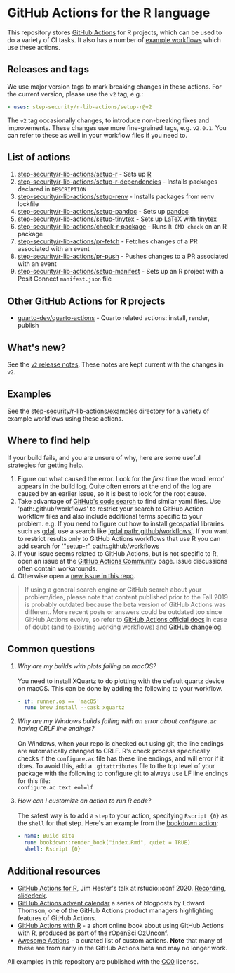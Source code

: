 # GitHub Actions for the R language


This repository stores [GitHub Actions](https://github.com/features/actions)
for R projects, which can be used to do a variety of CI tasks. It also has a
number of [example workflows](https://github.com/step-security/r-lib-actions/tree/main/examples) which use
these actions.

## Releases and tags

We use major version tags to mark breaking changes in these actions.
For the current version, please use the `v2` tag, e.g.:

```yaml
- uses: step-security/r-lib-actions/setup-r@v2
```

The `v2` tag occasionally changes, to introduce non-breaking fixes and
improvements. These changes use more fine-grained tags, e.g. `v2.0.1`.
You can refer to these as well in your workflow files if you need to.

## List of actions

1. [step-security/r-lib-actions/setup-r](https://github.com/step-security/r-lib-actions/tree/main/setup-r) - Sets up [R](https://r-project.org)
1. [step-security/r-lib-actions/setup-r-dependencies](https://github.com/step-security/r-lib-actions/tree/main/setup-r-dependencies) - Installs packages declared in `DESCRIPTION`
1. [step-security/r-lib-actions/setup-renv](https://github.com/step-security/r-lib-actions/tree/main/setup-renv) - Installs packages from renv lockfile
1. [step-security/r-lib-actions/setup-pandoc](https://github.com/step-security/r-lib-actions/tree/main/setup-pandoc) - Sets up [pandoc](https://pandoc.org/)
1. [step-security/r-lib-actions/setup-tinytex](https://github.com/step-security/r-lib-actions/tree/main/setup-tinytex) - Sets up LaTeX with [tinytex](https://yihui.name/tinytex)
1. [step-security/r-lib-actions/check-r-package](https://github.com/step-security/r-lib-actions/tree/main/check-r-package) - Runs `R CMD check` on an R package
1. [step-security/r-lib-actions/pr-fetch](https://github.com/step-security/r-lib-actions/tree/main/pr-fetch) - Fetches changes of a PR associated with an event
1. [step-security/r-lib-actions/pr-push](https://github.com/step-security/r-lib-actions/tree/main/pr-push) - Pushes changes to a PR associated with an event
1. [step-security/r-lib-actions/setup-manifest](https://github.com/step-security/r-lib-actions/tree/main/setup-manifest) - Sets up an R project with a Posit Connect `manifest.json` file

## Other GitHub Actions for R projects

* [quarto-dev/quarto-actions](https://github.com/quarto-dev/quarto-actions) - Quarto related actions: install, render, publish

## What's new?

See the [`v2` release notes](https://github.com/step-security/r-lib-actions/releases/tag/v2).
These notes are kept current with the changes in `v2`.

## Examples

See the [step-security/r-lib-actions/examples](https://github.com/step-security/r-lib-actions/tree/main/examples) directory
for a variety of example workflows using these actions.

## Where to find help

If your build fails, and you are unsure of why, here are some useful strategies for getting help.

1. Figure out what caused the error. Look for the _first_ time the word
   'error' appears in the build log. Quite often errors at the end of the log are caused
   by an earlier issue, so it is best to look for the root cause.
1. Take advantage of [GitHub's code search](https://github.com/search?q=path%3A.github%2Fworkflows) to find similar yaml files.
   Use 'path:.github/workflows' to restrict your search to GitHub Action workflow files and also include additional terms specific to your problem.
   e.g. If you need to figure out how to install geospatial libraries such as [gdal](https://gdal.org/), use a search like ['gdal path:.github/workflows'](https://github.com/search?q=gdal+path%3A.github%2Fworkflows).
   If you want to restrict results only to GitHub Actions workflows that use R you can add search for ['"setup-r" path:.github/workflows](https://github.com/search?q=%22setup-r%22+path%3A.github%2Fworkflows)
1. If your issue seems related to GitHub Actions, but is not specific to R, open an
   issue at the [GitHub Actions
   Community](https://github.community/t5/GitHub-Actions/bd-p/actions) page.
   issue discussions often contain workarounds.
1. Otherwise open a [new issue in this repo](https://github.com/step-security/r-lib-actions/issues/new/choose).

> If using a general search engine or GitHub search about your problem/idea, please note that content published prior to the Fall 2019 is probably outdated because the beta version of GitHub Actions was different. More recent posts or answers could be outdated too since GitHub Actions evolve, so refer to [GitHub Actions official docs](https://help.github.com/en/actions) in case of doubt (and to existing working workflows) and [GitHub changelog](https://github.blog/changelog/).

## Common questions

1. *Why are my builds with plots failing on macOS?*\
\
  You need to install XQuartz to do plotting with the default quartz device on macOS. This can be done by adding the following to your workflow.
    ```yaml
    - if: runner.os == 'macOS'
      run: brew install --cask xquartz
    ```

1. *Why are my Windows builds failing with an error about `configure.ac` having CRLF line endings?*\
\
  On Windows, when your repo is checked out using git, the line endings are automatically changed to CRLF. R's check process specifically checks if the `configure.ac` file has these line endings, and will error if it does. To avoid this, add a `.gitattributes` file to the top level of your package with the following to configure git to always use LF line endings for this file: \
  `configure.ac text eol=lf`

1. *How can I customize an action to run R code?*\
\
The safest way is to add a `step` to your action, specifying `Rscript {0}` as the `shell` for that step. Here's an example from the [bookdown action](https://github.com/step-security/r-lib-actions/tree/main-branch/examples#build-bookdown-site):
    ```yaml
    - name: Build site
      run: bookdown::render_book("index.Rmd", quiet = TRUE)
      shell: Rscript {0}
   ```

## Additional resources

- [GitHub Actions for R](https://www.jimhester.com/talk/2020-rsc-github-actions/), Jim Hester's talk at rstudio::conf 2020. [Recording](https://resources.rstudio.com/rstudio-conf-2020/azure-pipelines-and-github-actions-jim-hester), [slidedeck](https://speakerdeck.com/jimhester/github-actions-for-r).
- [GitHub Actions advent calendar](https://www.edwardthomson.com/blog/github_actions_advent_calendar.html) a series of blogposts by Edward Thomson, one of the GitHub Actions product managers
  highlighting features of GitHub Actions.
- [GitHub Actions with R](https://ropenscilabs.github.io/actions_sandbox/) - a short online book about using GitHub Actions with R, produced as part of the [rOpenSci OzUnconf](https://ozunconf19.ropensci.org/).
- [Awesome Actions](https://github.com/sdras/awesome-actions#awesome-actions---) - a curated list of custom actions. **Note** that many of these are from early in the GitHub Actions beta and may no longer work.

All examples in this repository are published with the [CC0](./LICENSE) license.
